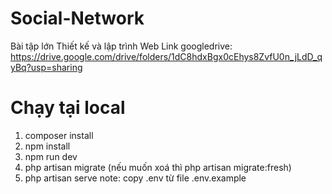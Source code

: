 # Social-Network
Bài tập lớn Thiết kế và lập trình Web
Link googledrive: https://drive.google.com/drive/folders/1dC8hdxBgx0cEhys8ZvfU0n_jLdD_qyBq?usp=sharing
# Chạy tại local
1. composer install
2. npm install
3. npm run dev
4. php artisan migrate (nếu muốn xoá thì php artisan migrate:fresh)
5. php artisan serve
note: copy .env từ file .env.example
